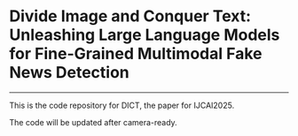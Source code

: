 # Divide Image and Conquer Text: Unleashing Large Language Models for Fine-Grained Multimodal Fake News Detection
---
This is the code repository for DICT, the paper for IJCAI2025.

The code will be updated after camera-ready.
